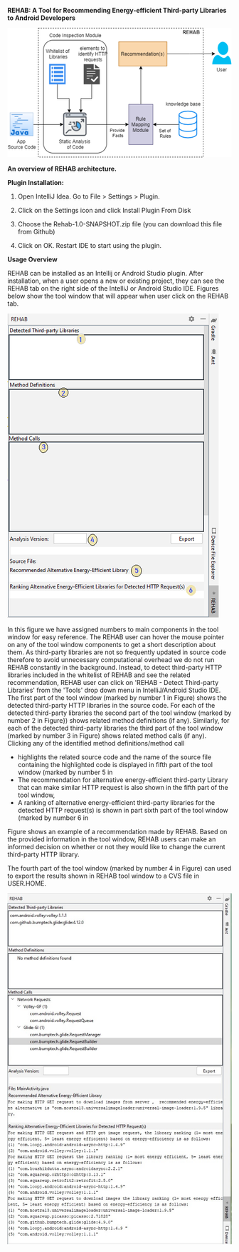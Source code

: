**REHAB: A Tool for Recommending Energy-efficient Third-party Libraries to Android Developers**

![Alt text](https://github.com/hina86/REHAB/blob/master/images/REHAB.png?raw=true)

**An overview of REHAB architecture.**

**Plugin Installation:**

1. Open IntelliJ Idea. Go to File $\mathrm{>}$ Settings $\mathrm{>}$ Plugin. 

2. Click on the Settings icon and click Install Plugin From Disk

3. Choose the Rehab-1.0-SNAPSHOT.zip file (you can download this file from Github)

4. Click on OK. Restart IDE to start using the plugin. 


**Usage Overview**

REHAB can be installed as an Intellij or Android Studio plugin. After installation, when a user opens a new or existing project, they can see the REHAB tab on the right side of the IntelliJ or Android Studio IDE.  Figures below show the tool window that will appear when user click on the REHAB tab. 

![Alt text](https://github.com/hina86/REHAB/blob/master/images/RehabInterface.png?raw=true)

In this figure we have assigned numbers to main components in the tool window for easy reference. The REHAB user can hover the mouse pointer on any of the tool window components to get a short description about them. As third-party libraries are not so frequently updated in source code therefore to avoid unnecessary computational overhead we do not run REHAB constantly in the background. Instead, to detect third-party HTTP libraries included in the whitelist of REHAB and see the related recommendation, REHAB user can click on 'REHAB - Detect Third-party Libraries' from the 'Tools' drop down menu in IntelliJ/Android Studio IDE. The first part of the tool window (marked by number 1 in Figure) shows the detected third-party HTTP libraries in the source code. For each of the detected third-party libraries the second part of the tool window (marked by number 2 in Figure}) shows related method definitions (if any). Similarly, for each of the detected third-party libraries the third part of the tool window (marked by number 3 in Figure) shows related method calls (if any). Clicking any of the identified method definitions/method call

- highlights the related source code and the name of the source file containing the highlighted code is displayed in fifth part of the tool window (marked by number 5 in 
- The recommendation for alternative energy-efficient third-party Library that can make similar HTTP request is also shown in the fifth part of the tool window, 
- A ranking of alternative energy-efficient third-party libraries for the detected HTTP request(s) is shown in part sixth part of the tool window (marked by number 6 in

Figure shows an example of a recommendation made by REHAB.  Based on the provided information in the tool window, REHAB users can make an informed decision on whether or not they would like to change the current third-party HTTP library. 

The fourth part of the tool window (marked by number 4 in Figure) can used to export the results shown in REHAB tool window to a CVS file in USER.HOME.

![Alt text](https://github.com/hina86/REHAB/blob/master/images/RehabusageExampleapp3.jpg?raw=true)
